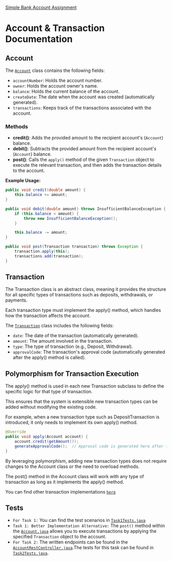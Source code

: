 [Simple Bank Account Assignment](https://gitlab.eteration.com/academy/assignments/simplebanking#bonus-task-1-find-a-better-implementation-alternative)

# Account & Transaction Documentation

## Account

The [`Account`](src/main/java/com/eteration/simplebanking/model/Account.java) class contains the following fields:
- `accountNumber`: Holds the account number.
- `owner`: Holds the account owner's name.
- `balance`: Holds the current balance of the account.
- `createDate`: The date when the account was created (automatically generated).
- `transactions`: Keeps track of the transactions associated with the account.

### Methods

- **credit()**: Adds the provided amount to the recipient account's (`Account`) balance.
- **debit()**: Subtracts the provided amount from the recipient account's (`Account`) balance.
- **post()**: Calls the `apply()` method of the given `Transaction` object to execute the relevant transaction, and then adds the transaction details to the account.

**Example Usage:**

```java
public void credit(double amount) {
    this.balance += amount;
}
```
```java
public void debit(double amount) throws InsufficientBalanceException {
    if (this.balance < amount) {
        throw new InsufficientBalanceException();
    }

    this.balance -= amount;
}
```
```java
public void post(Transaction transaction) throws Exception {
    transaction.apply(this);
    transactions.add(transaction);
}
```

## Transaction

The Transaction class is an abstract class, meaning it provides the structure for all specific types of transactions such as deposits, withdrawals, or payments. <br /> 

Each transaction type must implement the apply() method, which handles how the transaction affects the account.

The [`Transaction`](src/main/java/com/eteration/simplebanking/model/transaction/Transaction.java) class includes the following fields:
- `date`: The date of the transaction (automatically generated).
- `amount`: The amount involved in the transaction.
- `type`: The type of transaction (e.g., Deposit, Withdrawal).
- `approvalCode`: The transaction's approval code (automatically generated after the apply() method is called).


## Polymorphism for Transaction Execution
The apply() method is used in each new Transaction subclass to define the specific logic for that type of transaction. <br />

This ensures that the system is extensible new transaction types can be added without modifying the existing code. <br />

For example, when a new transaction type such as DepositTransaction is introduced, it only needs to implement its own apply() method. <br />


```java
@Override
public void apply(Account account) {
    account.credit(getAmount());
    generateApprovalCode();  // Approval code is generated here after the transaction is applied
}
```

By leveraging polymorphism, adding new transaction types does not require changes to the Account class or the need to overload methods. <br />

The post() method in the Account class will work with any type of transaction as long as it implements the apply() method.

You can find other transaction implementations [`here`](src/main/java/com/eteration/simplebanking/model/transaction/impl)

## Tests
- `For Task 1:` You can find the test scenarios in [`Task1Tests.java`](src/test/java/com/eteration/simplebanking/Task1Tests.java) <br />
- `Task 1: Better Implementation Alternative:` The `post()` method within the [`Account.java`](src/main/java/com/eteration/simplebanking/model/Account.java) allows you to execute transactions by applying the specified `Transaction` object to the account.
- `For Task 2:` The written endpoints can be found in the [`AccountRestController.java`](src/main/java/com/eteration/simplebanking/controller/AccountRestController.java).The tests for this task can be found in [`Task2Tests.java`](src/test/java/com/eteration/simplebanking/Task2Tests.java).

